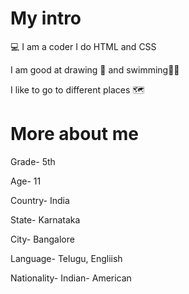 # My intro
 💻 I am a coder I do HTML and CSS
 
 I am good at drawing 🎨 and swimming🏊‍♀️
 
 I like to go to different places 🗺
 
 
 # More about me
 Grade- 5th
 
 Age- 11 
 
Country- India

State- Karnataka 

City- Bangalore

Language- Telugu, Engliish


Nationality- Indian- American


